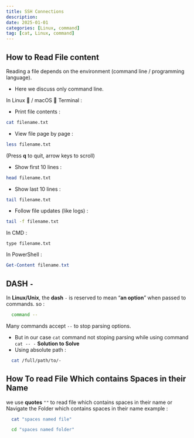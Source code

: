 ```yaml
---
title: SSH Connections
description: 
date: 2025-01-01
categories: [Linux, command]
tag: [cat, Linux, command]
---
```


## How to Read File content
Reading a file depends on the environment (command line / programming language).
- Here we discuss only command line.

In Linux 🐧 / macOS 🍎 Terminal
: 

- Print file contents
: 
```bash 
cat filename.txt
```
- View file page by page
: 
```bash 
less filename.txt
```
(Press **q** to quit, arrow keys to scroll)
- Show first 10 lines
: 
```bash
head filename.txt
```
- Show last 10 lines
: 
```bash
tail filename.txt
```
- Follow file updates (like logs)
: 
```bash
tail -f filename.txt
```

In CMD
:  
```shell
type filename.txt
```

In PowerShell
: 
```powershell
Get-Content filename.txt
```

## DASH `-`

In **Linux/Unix**, the **dash** `-` is reserved to mean “**an option**” when passed to commands.
so
: 
```bash
  command --
```
Many commands accept `--` to stop parsing options.

- But in our case `cat` command not stoping parsing while using command `cat -- -`
**Solution to Solve**
- Using absolute path
: 
```bash
  cat /full/path/to/-
```

## How To read File Which contains Spaces in their Name
we use **quotes** `""` to read file which contains spaces in their name or Navigate the Folder which contains spaces in their name
example
: 
```bash
  cat "spaces named file"
```
```bash
  cd "spaces named folder"
```
